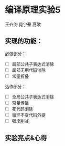 # 编译原理实验5

王齐剑 
晁宇豪 
高歌 

## 实现的功能：

必做部分：

- [ ] 局部公共子表达式消除
- [ ] 局部无用代码消除
- [ ] 常量折叠

选作部分：

- [ ] 全局公共子表达式消除
- [ ] 常量传播
- [ ] 死代码消除
- [ ] 循环不变代码外提
- [ ] 强度削减

## 实验亮点&心得

